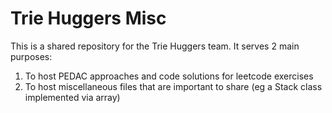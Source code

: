 # Trie Huggers Misc #

This is a shared repository for the Trie Huggers team. It serves 2 main
purposes:
1. To host PEDAC approaches and code solutions for leetcode exercises
2. To host miscellaneous files that are important to share (eg a Stack class
   implemented via array)
